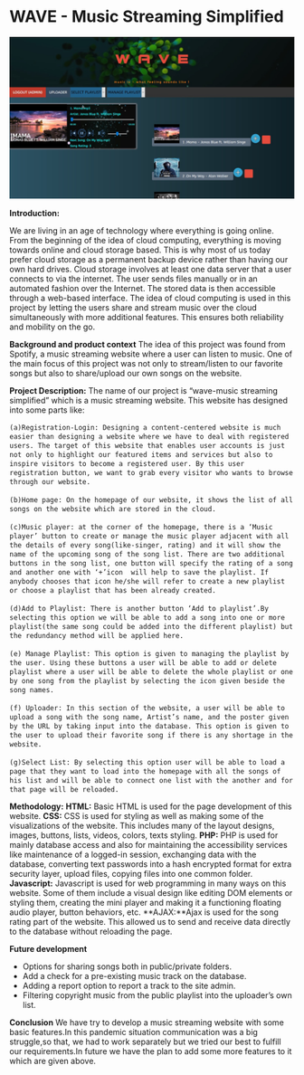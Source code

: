 # WAVE - Music Streaming Simplified 

![Alt text](img/album.jpg?raw=true "Title")

**Introduction:**

We are living in an age of technology where everything is going online. From the beginning of the idea of cloud computing, everything is moving towards online and cloud storage based. This is why most of us today prefer cloud storage as a permanent backup device rather than having our own hard drives. Cloud storage involves at least one data server that a user connects to via the internet. The user sends files manually or in an automated fashion over the Internet. The stored data is then accessible through a web-based interface.
           The idea of cloud computing is used in this project by letting the users share and stream music over the cloud simultaneously with more additional features. This ensures both reliability and mobility on the go.

**Background and product context**
	The idea of this project was found from Spotify, a music streaming website where a user can listen to music. One of the main focus of this project was not only to stream/listen to our favorite songs but also to share/upload our own songs on the website.

**Project Description:**
    The name of our project is “wave-music streaming simplified”  which is a music streaming website. This website has designed into some parts like:

    (a)Registration-Login: Designing a content-centered website is much easier than designing a website where we have to deal with registered users. The target of this website that enables user accounts is just not only to highlight our featured items and services but also to inspire visitors to become a registered user. By this user registration button, we want to grab every visitor who wants to browse through our website. 

    (b)Home page: On the homepage of our website, it shows the list of all songs on the website which are stored in the cloud.
       
    (c)Music player: at the corner of the homepage, there is a ‘Music player’ button to create or manage the music player adjacent with all the details of every song(like-singer, rating) and it will show the name of the upcoming song of the song list. There are two additional buttons in the song list, one button will specify the rating of a song and another one with ‘+’icon  will help to save the playlist. If anybody chooses that icon he/she will refer to create a new playlist or choose a playlist that has been already created.
            
    (d)Add to Playlist: There is another button ‘Add to playlist’.By selecting this option we will be able to add a song into one or more playlist(the same song could be added into the different playlist) but the redundancy method will be applied here.
          
    (e) Manage Playlist: This option is given to managing the playlist by the user. Using these buttons a user will be able to add or delete playlist where a user will be able to delete the whole playlist or one by one song from the playlist by selecting the icon given beside the song names. 
        
    (f) Uploader: In this section of the website, a user will be able to upload a song with the song name, Artist’s name, and the poster given by the URL by taking input into the database. This option is given to the user to upload their favorite song if there is any shortage in the website.

    (g)Select List: By selecting this option user will be able to load a page that they want to load into the homepage with all the songs of his list and will be able to connect one list with the another and for that page will be reloaded.


**Methodology:**
**HTML:** Basic HTML is used for the page development of this website. 
**CSS:** CSS is used for styling as well as making some of the visualizations of the website. This includes many of the layout designs, images, buttons, lists, videos, colors, texts styling. 
**PHP:** PHP is used for mainly database access and also for maintaining the accessibility services like maintenance of a logged-in session, exchanging data with the database, converting text passwords into a hash encrypted format for extra security layer, upload files, copying files into one common folder. 
**Javascript:** Javascript is used for web programming in many ways on this website. Some of them include a visual design like editing DOM elements or styling them, creating the mini player and making it a functioning floating audio player, button behaviors, etc. 
**AJAX:**Ajax is used for the song rating part of the website. This allowed us to send and receive data directly to the database without reloading the page.

**Future development**
+ Options for sharing songs both in public/private folders.
+ Add a check for a pre-existing music track on the database.
+ Adding a report option to report a track to the site admin.
+ Filtering copyright music from the public playlist into the uploader’s own list.


**Conclusion**
We have try to develop a music streaming website with some basic features.In this pandemic situation communication was a big struggle,so that, we had to work separately but we tried our best to fulfill our requirements.In future we have the plan to add some more features to it which are given above. 